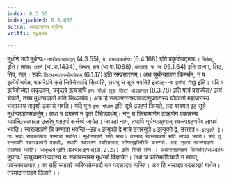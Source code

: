 ```yaml
---
index: 8.3.55
index_padded: 8.3.055
sutra: अपदान्तस्य मूर्घन्यः
vritti: nyasa

---
```

मूर्धनि भवो मूर्धन्यः--`शरीरावयवाद्यत्` (4.3.55), `ये चाभावकर्मणोः` (6.4.168) इति प्रकृतिवद्भावः। `सिषेच`, इति। `षिचिर् क्षरणे` (धा.पा.1434), `ञिष्वप् शये` (धा.पा.1068), `धात्वादेः षः सः` 96.1.64) इति सत्वम्, लिट्, तिप्, णल्। स्वपेः `लिट्यभ्यासस्योभयेषाम्` (6.1.17) इति सम्प्रसारणम्।
अथ श्रूर्थन्यग्रहणं किमर्थम्, न ष इत्येवोचयेत, षकारेऽपि कृते सिषेचेत्यादि सिध्यति, लघधु च सूत्रं भवति? इत्वाह--`ष इत्येवं सिद्धे` इति। यदि ष इत्येवोच्येत अकृढवम्, चकृढ्वे इत्यत्रापि `इणः षीध्वं लुङ् लिटां धोऽङ्गात्` (8.3.78) इति षत्वं प्रसज्येत? ढत्वं चेष्यते, तच्च मूर्धन्यग्रहणे सति सिध्यत्येव। अत्र हि सत्यान्तरतम्यान्नादानुप्रदानस्य घोषवतो महाप्राणस्य घकारस्य तादृशो ढकारो भवति। यदि पुनः `इणः षीध्वम्` इति सूत्रे ढग्रहणं क्रियते, तदा शक्यत इह सूत्रे मूर्धन्यग्रहणमकर्तुम्। तथा च ढग्रहणं न कृतं वैचित्र्यार्थम्। ननु च क्रियामाणेन ढग्रहणेन षकारस्य व्यवच्छिन्नत्वादत उत्तरेषु षग्रहणं कर्त्तव्यं जायेत। जायतां नाम, तथापि मूर्धम्यग्रहणात् स्वरूपग्रहणमेव लाघवं भवति। स्वरूपग्रहणे हि षण्मात्रा भवन्ति--इह `ष` इत्युक्ते द्वे मात्रे उत्तरसूत्रे `ढ` इल्युक्ते द्वे, उत्तरत्र `ष इत्युक्ते द्वे। ताः सर्वाः सङ्कलिताः षण्मात्रा भवन्ति। मूर्धन्यग्रहणे सति सप्त। तस्मात् स्वरूपग्रहणे सति लाघवं भवति। यदि तु सन्तावपि षकारढकारी प्रकृतौ, तथापि षकारस्य स्वरितत्वात् स्यैषानुवृत्तिरिति कल्प्यते, तदा सुतरां स्वरूपग्रहणे ललाघवं भवति। `अकृढवम्` इति। `ह्रस्वादङ्गात्` (8.2.27) इति सिचो लोप-।
अथान्तग्रहणहणं किमर्थम्? `अपदस्य मूर्घन्यः` इत्युच्यमानेऽपदस्य यः सकारस्तस्य मूर्धन्यो विज्ञायेत। तथा च करिष्यतीत्यादौ न स्यात्; पदसकारत्वात्। क्व तर्हि स्यात्? करिष्यतेत्यादौ यत्र पदसञ्ज्ञा नास्ति। अत्र हि भसञ्ज्ञा पदसञ्ज्ञां बाधेत। तस्मादन्तग्रहणं क्रियते।।